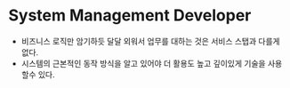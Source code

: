 # System Management Developer
- 비즈니스 로직만 암기하듯 달달 외워서 업무를 대하는 것은 서비스 스탭과 다를게 없다.
- 시스템의 근본적인 동작 방식을 알고 있어야 더 활용도 높고 깊이있게 기술을 사용 할수 있다.
